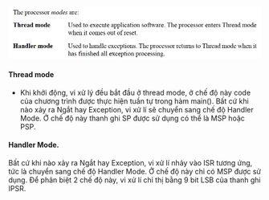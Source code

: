 ![1](/Operation%20modes/1.png)

#### Thread mode
- Khi khởi động, vi xử lý đều bắt đầu ở thread mode, ở chế độ này code của chương trình được thực hiện tuần tự trong hàm main(). Bất cứ khi nào xảy ra Ngắt hay Exception, vi xử lí sẽ chuyển sang chế độ Handler Mode. Ở chế độ này thanh ghi SP được sử dụng có thể là MSP hoặc PSP.
#### Handler Mode.
Bất cứ khi nào xảy ra Ngắt hay Exception, vi xử lí nhảy vào ISR tương ứng, tức là chuyển sang chế độ Handler Mode. Ở chế độ này chỉ có MSP được sử dụng.
Để phân biệt 2 chế độ này, vi xử lí chỉ thị bằng 9 bit LSB của thanh ghi IPSR.

